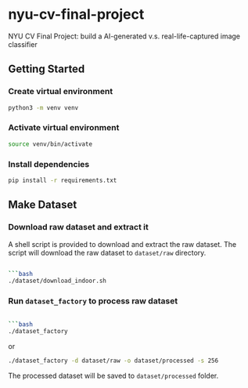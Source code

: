 # nyu-cv-final-project

NYU CV Final Project: build a AI-generated v.s. real-life-captured image classifier

## Getting Started

### Create virtual environment

```bash
python3 -m venv venv
```

### Activate virtual environment

```bash
source venv/bin/activate
```

### Install dependencies

```bash
pip install -r requirements.txt
```

## Make Dataset

### Download raw dataset and extract it

A shell script is provided to download and extract the raw dataset. The script will download the raw dataset to `dataset/raw` directory.

````bash

```bash
./dataset/download_indoor.sh
````

### Run `dataset_factory` to process raw dataset

````bash

```bash
./dataset_factory
````

or

```bash
./dataset_factory -d dataset/raw -o dataset/processed -s 256
```

The processed dataset will be saved to `dataset/processed` folder.
